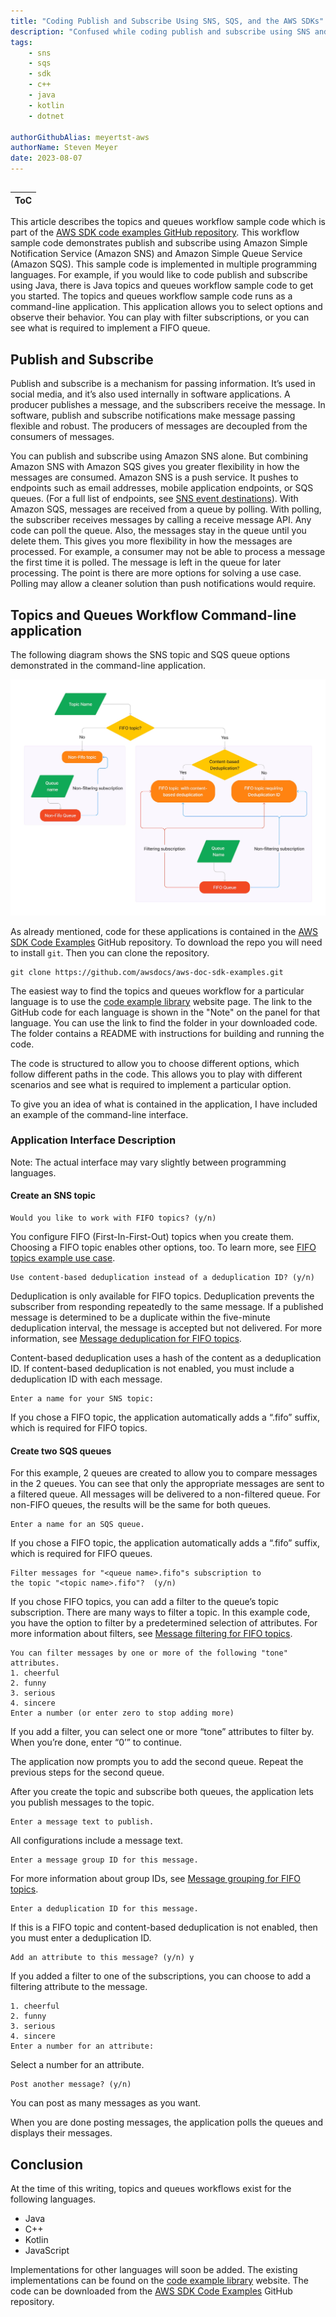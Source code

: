 ```yaml
---
title: "Coding Publish and Subscribe Using SNS, SQS, and the AWS SDKs"
description: "Confused while coding publish and subscribe using SNS and SQS? AWS Console tutorials help, but they lack the specifics of sample code. Here we acquaint you with the topics and queues workflow code examples, part of the AWS SDK code examples repository."
tags:
    - sns
    - sqs
    - sdk
    - c++ 
    - java
    - kotlin
    - dotnet
 
authorGithubAlias: meyertst-aws
authorName: Steven Meyer
date: 2023-08-07
---
```

##

| ToC |
|-----|

This article describes the topics and queues workflow sample code which is part of the [AWS SDK code examples GitHub repository](https://github.com/awsdocs/aws-doc-sdk-examples). 
This workflow sample code demonstrates publish and subscribe 
using Amazon Simple Notification Service (Amazon SNS) and Amazon Simple Queue Service (Amazon SQS). This sample code is implemented in multiple programming languages. 
For example, if you would like to code publish and subscribe using Java, 
there is Java topics and queues workflow sample code to get you started. The topics and queues workflow sample code runs as a command-line application. This 
application allows you to select options and observe their behavior. You can play with filter subscriptions, or you can see what is required to implement a FIFO queue.

## Publish and Subscribe

Publish and subscribe is a mechanism for passing information. It’s used in social media, and it’s also used internally in software applications. A producer publishes a message, and the subscribers receive the message. 
In software, publish and subscribe notifications make message passing flexible and robust. The producers of messages are decoupled from the consumers of messages.

You can publish and subscribe using Amazon SNS alone. But combining Amazon SNS with Amazon SQS gives you greater flexibility in how the messages are consumed. Amazon SNS is a push service. 
It pushes to endpoints such as email addresses, mobile application endpoints, or SQS queues. (For a full list of endpoints, see [SNS event destinations](https://docs.aws.amazon.com/sns/latest/dg/sns-event-destinations.html)). 
With Amazon SQS, messages are received from a queue by polling. With polling, the subscriber receives messages by calling a receive message API. Any code can poll the queue. 
Also, the messages stay in the queue until you delete them. This gives you more flexibility in how the messages are processed. For example, a consumer may not be able to process a message the first time it is polled. 
The message is left in the queue for later processing. The point is there are more options for solving a use case. Polling may allow a cleaner solution than push notifications would require.

## Topics and Queues Workflow Command-line application 

The following diagram shows the SNS topic and SQS queue options demonstrated in the command-line application.

![Flow diagram of the topics and queues options](images/fifo_topics_diagram.jpg)

As already mentioned, code for these applications is contained in the [AWS SDK Code Examples](https://github.com/awsdocs/aws-doc-sdk-examples) GitHub repository. 
To download the repo you will need to install `git`. Then you can clone the repository.

```
git clone https://github.com/awsdocs/aws-doc-sdk-examples.git
```

The easiest way to find the topics and queues workflow for a particular language is to use the [code example library](https://docs.aws.amazon.com/code-library/latest/ug/sns_example_sqs_Scenario_TopicsAndQueues_section.html) website page.
The link to the GitHub code for each language is shown in the "Note" on the panel for that language. You can use the link to find the folder
in your downloaded code. The folder contains a README with instructions for building and running the code.

The code is structured to allow you to choose different options, which follow different paths in the code. 
This allows you to play with different scenarios and see what is required to implement a particular option. 

To give you an idea of what is contained in the application, I have included an example of the command-line interface.

### Application Interface Description

Note: The actual interface may vary slightly between programming languages. 

#### Create an SNS topic

```
Would you like to work with FIFO topics? (y/n) 
```

You configure FIFO (First-In-First-Out) topics when you create them. Choosing a FIFO topic enables other options, too. To learn more, see [FIFO topics example use case](https://docs.aws.amazon.com/sns/latest/dg/fifo-example-use-case.html).

```
Use content-based deduplication instead of a deduplication ID? (y/n)
```

Deduplication is only available for FIFO topics. Deduplication prevents the subscriber from responding repeatedly to the same message. 
If a published message is determined to be a duplicate within the five-minute deduplication interval, the message is accepted but not delivered. 
For more information, see [Message deduplication for FIFO topics](https://docs.aws.amazon.com/sns/latest/dg/fifo-message-dedup.html).

Content-based deduplication uses a hash of the content as a deduplication ID. If content-based deduplication is not enabled, you must include a deduplication ID with each message.

```
Enter a name for your SNS topic:
```

If you chose a FIFO topic, the application automatically adds a “.fifo” suffix, which is required for FIFO topics.

#### Create two SQS queues

For this example, 2 queues are created to allow you to compare messages in the 2 queues. 
You can see that only the appropriate messages are sent to a filtered queue. All messages will be delivered to a non-filtered queue.
For non-FIFO queues, the results will be the same for both queues.

```
Enter a name for an SQS queue.
```

If you chose a FIFO topic, the application automatically adds a “.fifo” suffix, which is required for FIFO queues.

```
Filter messages for "<queue name>.fifo"s subscription to 
the topic "<topic name>.fifo"?  (y/n)
```

If you chose FIFO topics, you can add a filter to the queue’s topic subscription. There are many ways to filter a topic. In this example code, 
you have the option to filter by a predetermined selection of attributes. For more information about filters, see [Message filtering for FIFO topics](https://docs.aws.amazon.com/sns/latest/dg/fifo-message-filtering.html).

```
You can filter messages by one or more of the following "tone" attributes.
1. cheerful
2. funny
3. serious
4. sincere
Enter a number (or enter zero to stop adding more)
```

If you add a filter, you can select one or more “tone” attributes to filter by. When you’re done, enter “0’” to continue.

The application now prompts you to add the second queue. Repeat the previous steps for the second queue.


After you create the topic and subscribe both queues, the application lets you publish messages to the topic.

```
Enter a message text to publish.
```

All configurations include a message text.

```
Enter a message group ID for this message.
```

For more information about group IDs, see [Message grouping for FIFO topics](https://docs.aws.amazon.com/sns/latest/dg/fifo-message-grouping.html).

```
Enter a deduplication ID for this message.
```

If this is a FIFO topic and content-based deduplication is not enabled, then you must enter a deduplication ID. 

```
Add an attribute to this message? (y/n) y
```

If you added a filter to one of the subscriptions, you can choose to add a filtering attribute to the message.

```
1. cheerful
2. funny
3. serious
4. sincere
Enter a number for an attribute: 
```

Select a number for an attribute.

```
Post another message? (y/n)
```

You can post as many messages as you want.

When you are done posting messages, the application polls the queues and displays their messages.

## Conclusion

At the time of this writing, topics and queues workflows exist for the following languages.
* Java
* C++
* Kotlin
* JavaScript

Implementations for other languages will soon be added. The existing implementations can be found on the [code example library](https://docs.aws.amazon.com/code-library/latest/ug/sns_example_sqs_Scenario_TopicsAndQueues_section.html) website. 
The code can be downloaded from the [AWS SDK Code Examples](https://github.com/awsdocs/aws-doc-sdk-examples) GitHub repository.
